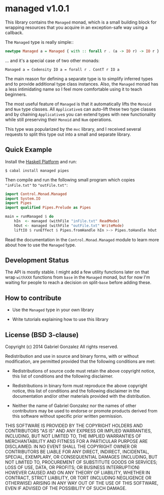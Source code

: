 # managed v1.0.1

This library contains the `Managed` monad, which is a small building block for
wrapping resources that you acquire in an exception-safe way using a callback.

The `Managed` type is really simple::

```haskell
newtype Managed a = Managed { with :: forall r . (a -> IO r) -> IO r }
```

... and it's a special case of two other monads:

```
Managed a = Codensity IO a = forall r . ContT r IO a
```

The main reason for defining a separate type is to simplify inferred types and
to provide additional type class instances.  Also, the `Managed` monad has a
less intimidating name so I feel more comfortable using it to teach beginners.

The most useful feature of `Managed` is that it automatically lifts the `Monoid`
and `Num` type classes.  All `Applicative`s can auto-lift these two type classes
and by chaining `Applicative`s you can extend types with new functionality while
still preserving their `Monoid` and `Num` operations.

This type was popularized by the `mvc` library, and I received several requests
to split this type out into a small and separate library.

## Quick Example

Install the [Haskell Platform](http://www.haskell.org/platform/) and run:

    $ cabal install managed pipes

Then compile and run the following small program which copies `"inFile.txt"` to
`"outFile.txt"`:

```haskell
import Control.Monad.Managed
import System.IO
import Pipes
import qualified Pipes.Prelude as Pipes

main = runManaged $ do
    hIn  <- managed (withFile "inFile.txt" ReadMode)
    hOut <- managed (withFile "outFile.txt" WriteMode)
    liftIO $ runEffect $ Pipes.fromHandle hIn >-> Pipes.toHandle hOut
```

Read the documentation in the `Control.Monad.Managed` module to learn more about
how to use the `Managed` type.

## Development Status

The API is mostly stable.  I might add a few utility functions later on that
wrap `withXXX` functions from `base` in the `Managed` monad, but for now I'm
waiting for people to reach a decision on split-`base` before adding these.

## How to contribute

* Use the `Managed` type in your own library

* Write tutorials explaining how to use this library

## License (BSD 3-clause)

Copyright (c) 2014 Gabriel Gonzalez
All rights reserved.

Redistribution and use in source and binary forms, with or without modification,
are permitted provided that the following conditions are met:

* Redistributions of source code must retain the above copyright notice, this
  list of conditions and the following disclaimer.

* Redistributions in binary form must reproduce the above copyright notice, this
  list of conditions and the following disclaimer in the documentation and/or
  other materials provided with the distribution.

* Neither the name of Gabriel Gonzalez nor the names of other contributors may
  be used to endorse or promote products derived from this software without
  specific prior written permission.

THIS SOFTWARE IS PROVIDED BY THE COPYRIGHT HOLDERS AND CONTRIBUTORS "AS IS" AND
ANY EXPRESS OR IMPLIED WARRANTIES, INCLUDING, BUT NOT LIMITED TO, THE IMPLIED
WARRANTIES OF MERCHANTABILITY AND FITNESS FOR A PARTICULAR PURPOSE ARE
DISCLAIMED. IN NO EVENT SHALL THE COPYRIGHT OWNER OR CONTRIBUTORS BE LIABLE FOR
ANY DIRECT, INDIRECT, INCIDENTAL, SPECIAL, EXEMPLARY, OR CONSEQUENTIAL DAMAGES
(INCLUDING, BUT NOT LIMITED TO, PROCUREMENT OF SUBSTITUTE GOODS OR SERVICES;
LOSS OF USE, DATA, OR PROFITS; OR BUSINESS INTERRUPTION) HOWEVER CAUSED AND ON
ANY THEORY OF LIABILITY, WHETHER IN CONTRACT, STRICT LIABILITY, OR TORT
(INCLUDING NEGLIGENCE OR OTHERWISE) ARISING IN ANY WAY OUT OF THE USE OF THIS
SOFTWARE, EVEN IF ADVISED OF THE POSSIBILITY OF SUCH DAMAGE.
